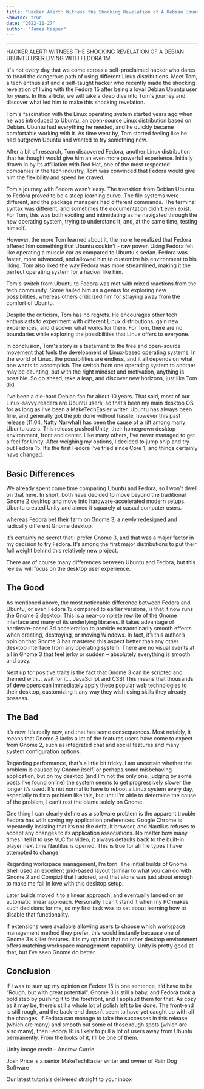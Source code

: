 ```yaml
---
title: "Hacker Alert: Witness the Shocking Revelation of A Debian Ubuntu User Living with Fedora 15!"
ShowToc: true 
date: "2022-11-27"
author: "James Kasper"
---
```

*****
HACKER ALERT: WITNESS THE SHOCKING REVELATION OF A DEBIAN UBUNTU USER LIVING WITH FEDORA 15!

It's not every day that we come across a self-proclaimed hacker who dares to tread the dangerous path of using different Linux distributions. Meet Tom, a tech enthusiast and a self-taught hacker who recently made the shocking revelation of living with the Fedora 15 after being a loyal Debian Ubuntu user for years. In this article, we will take a deep dive into Tom's journey and discover what led him to make this shocking revelation.

Tom's fascination with the Linux operating system started years ago when he was introduced to Ubuntu, an open-source Linux distribution based on Debian. Ubuntu had everything he needed, and he quickly became comfortable working with it. As time went by, Tom started feeling like he had outgrown Ubuntu and wanted to try something new.

After a bit of research, Tom discovered Fedora, another Linux distribution that he thought would give him an even more powerful experience. Initially drawn in by its affiliation with Red Hat, one of the most respected companies in the tech industry, Tom was convinced that Fedora would give him the flexibility and speed he craved.

Tom's journey with Fedora wasn't easy. The transition from Debian Ubuntu to Fedora proved to be a steep learning curve. The file systems were different, and the package managers had different commands. The terminal syntax was different, and sometimes the documentation didn't even exist. For Tom, this was both exciting and intimidating as he navigated through the new operating system, trying to understand it, and, at the same time, testing himself.

However, the more Tom learned about it, the more he realized that Fedora offered him something that Ubuntu couldn't - raw power. Using Fedora felt like operating a muscle car as compared to Ubuntu's sedan. Fedora was faster, more advanced, and allowed him to customize his environment to his liking. Tom also liked the way Fedora was more streamlined, making it the perfect operating system for a hacker like him.

Tom's switch from Ubuntu to Fedora was met with mixed reactions from the tech community. Some hailed him as a genius for exploring new possibilities, whereas others criticized him for straying away from the comfort of Ubuntu.

Despite the criticism, Tom has no regrets. He encourages other tech enthusiasts to experiment with different Linux distributions, gain new experiences, and discover what works for them. For Tom, there are no boundaries while exploring the possibilities that Linux offers to everyone.

In conclusion, Tom's story is a testament to the free and open-source movement that fuels the development of Linux-based operating systems. In the world of Linux, the possibilities are endless, and it all depends on what one wants to accomplish. The switch from one operating system to another may be daunting, but with the right mindset and motivation, anything is possible. So go ahead, take a leap, and discover new horizons, just like Tom did.


I’ve been a die-hard Debian fan for about 10 years. That said, most of our Linux-savvy readers are Ubuntu users, so that’s been my main desktop OS for as long as I’ve been a MakeTechEasier writer. Ubuntu has always been fine, and generally got the job done without hassle, however this past release (11.04, Natty Narwhal) has been the cause of a rift among many Ubuntu users. This release pushed Unity, their homegrown desktop environment, front and center. Like many others, I’ve never managed to get a feel for Unity. After weighing my options, I decided to jump ship and try out Fedora 15. It’s the first Fedora I’ve tried since Core 1, and things certainly have changed.
 
## Basic Differences
 
We already spent come time comparing Ubuntu and Fedora, so I won’t dwell on that here. In short, both have decided to move beyond the traditional Gnome 2 desktop and move into hardware-accelerated modern setups. Ubuntu created Unity and aimed it squarely at casual computer users.
 
whereas Fedora bet their farm on Gnome 3, a newly redesigned and radically different Gnome desktop.
 
It’s certainly no secret that I prefer Gnome 3, and that was a major factor in my decision to try Fedora. It’s among the first major distributions to put their full weight behind this relatively new project.
 
There are of course many differences between Ubuntu and Fedora, but this review will focus on the desktop user experience.
 
## The Good
 
As mentioned above, the most noticeable difference between Fedora and Ubuntu, or even Fedora 15 compared to earlier versions, is that it now runs the Gnome 3 desktop. This is a near-complete rewrite of the Gnome interface and many of its underlying libraries. It takes advantage of hardware-based 3d acceleration to provide extraordinarily smooth effects when creating, destroying, or moving Windows. In fact, it’s this author’s opinion that Gnome 3 has mastered this aspect better than any other desktop interface from any operating system. There are no visual events at all in Gnome 3 that feel jerky or sudden – absolutely everything is smooth and cozy.
 
Next up for positive traits is the fact that Gnome 3 can be scripted and themed with… wait for it… JavaScript and CSS! This means that thousands of developers can immediately apply these popular web technologies to their desktop, customizing it any way they wish using skills they already possess.
 
## The Bad
 
It’s new. It’s really new, and that has some consequences. Most notably, it means that Gnome 3 lacks a lot of the features users have come to expect from Gnome 2, such as integrated chat and social features and many system configuration options.
 
Regarding performance, that’s a little bit tricky. I am uncertain whether the problem is caused by Gnome itself, or perhaps some misbehaving application, but on my desktop (and I’m not the only one, judging by some posts I’ve found online) the system seems to get progressively slower the longer it’s used. It’s not normal to have to reboot a Linux system every day, especially to fix a problem like this, but until I’m able to determine the cause of the problem, I can’t rest the blame solely on Gnome.
 
One thing I can clearly define as a software problem is the apparent trouble Fedora has with saving my application preferences. Google Chrome is repeatedly insisting that it’s not the default browser, and Nautllus refuses to accept any changes to its application associations. No matter how many times I tell it to use VLC for video, it always defaults back to the built-in player next time Nautilus is opened. This is true for all file types I have attempted to change.
 
Regarding workspace management, I’m torn. The initial builds of Gnome Shell used an excellent grid-based layout (similar to what you can do with Gnome 2 and Compiz) that I adored, and that alone was just about enough to make me fall in love with this desktop setup.
 
Later builds moved it to a linear approach, and eventually landed on an automatic linear approach. Personally I can’t stand it when my PC makes such decisions for me, so my first task was to set about learning how to disable that functionality.
 
If extensions were available allowing users to choose which workspace management method they prefer, this would instantly because one of Gnome 3’s killer features. It is my opinion that no other desktop environment offers matching workspace management capability. Unity is pretty good at that, but I’ve seen Gnome do better.
 
## Conclusion
 
If I was to sum up my opinion on Fedora 15 in one sentence, it’d have to be “Rough, but with great potential“. Gnome 3 is still a baby, and Fedora took a bold step by pushing it to the forefront, and I applaud them for that. As cozy as it may be, there’s still a whole lot of polish left to be done. The front-end is still rough, and the back-end doesn’t seem to have yet caught up with all the changes. If Fedora can manage to take the successes in this release (which are many) and smooth out some of those rough spots (which are also many), then Fedora 16 is likely to pull a lot of users away from Ubuntu permanently. From the looks of it, I’ll be one of them.
 
Unity image credit – Andrew Currie
 
Josh Price is a senior MakeTechEasier writer and owner of Rain Dog Software
 
Our latest tutorials delivered straight to your inbox



